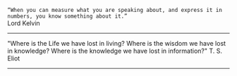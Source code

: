 `“When you can measure what you are speaking about, and express it in numbers, you know something about it.”`  
Lord Kelvin 

---

"Where is the Life we have lost in living? Where is the wisdom we have lost in knowledge? Where is the knowledge we have lost in information?" T. S. Eliot

---

